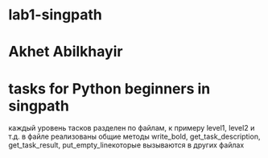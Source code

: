 # lab1-singpath
# Akhet Abilkhayir
# tasks for Python beginners in singpath

каждый уровень тасков разделен по файлам, к примеру level1, level2 и т.д.
в файле реализованы общие методы write_bold, get_task_description, 
get_task_result, put_empty_lineкоторые вызываются в других файлах